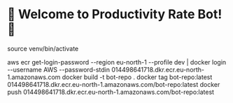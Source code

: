 # 🎉 Welcome to Productivity Rate Bot! 🎉

source venv/bin/activate

aws ecr get-login-password --region eu-north-1 --profile dev | docker login --username AWS --password-stdin 014498641718.dkr.ecr.eu-north-1.amazonaws.com
docker build -t bot-repo .
docker tag bot-repo:latest 014498641718.dkr.ecr.eu-north-1.amazonaws.com/bot-repo:latest
docker push 014498641718.dkr.ecr.eu-north-1.amazonaws.com/bot-repo:latest
